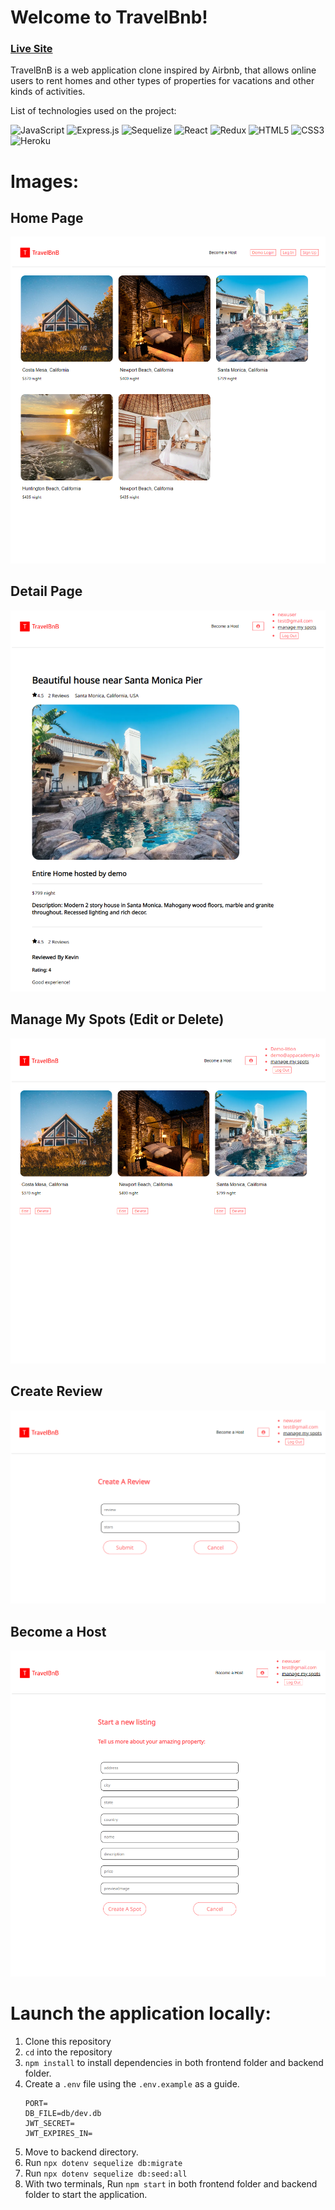 # Welcome to TravelBnb!

### [Live Site](https://travelbnb-kai.herokuapp.com/)
TravelBnB is a web application clone inspired by Airbnb, that allows online users to rent homes and other types of properties for vacations and other kinds of activities.


List of technologies used on the project:

![JavaScript](https://img.shields.io/badge/javascript-%23323330.svg?style=for-the-badge&logo=javascript&logoColor=%23F7DF1E)
![Express.js](https://img.shields.io/badge/express.js-%23404d59.svg?style=for-the-badge&logo=express&logoColor=%2361DAFB)
![Sequelize](https://img.shields.io/badge/Sequelize-52B0E7?style=for-the-badge&logo=Sequelize&logoColor=white)
![React](https://img.shields.io/badge/react-%2320232a.svg?style=for-the-badge&logo=react&logoColor=%2361DAFB)
![Redux](https://img.shields.io/badge/redux-%23593d88.svg?style=for-the-badge&logo=redux&logoColor=white)
![HTML5](https://img.shields.io/badge/html5-%23E34F26.svg?style=for-the-badge&logo=html5&logoColor=white)
![CSS3](https://img.shields.io/badge/css3-%231572B6.svg?style=for-the-badge&logo=css3&logoColor=white)
![Heroku](https://img.shields.io/badge/heroku-%23430098.svg?style=for-the-badge&logo=heroku&logoColor=white)



# Images:
## Home Page
<img src="./frontend/public/readmeimages/1_home_page.png"/>

## Detail Page
<img src="./frontend/public/readmeimages/2_spot_page.png"/>

## Manage My Spots (Edit or Delete)
<img src="./frontend/public/readmeimages/6_manage_my spot.png"/>

## Create Review
<img src='./frontend/public/readmeimages/5_create_review.png'/>

## Become a Host
<img src="./frontend/public/readmeimages/7_become_a_host.png"/>




# Launch the application locally:
1. Clone this repository
2. `cd` into the repository
3. `npm install` to install dependencies in both frontend folder and backend folder.
4. Create a `.env` file using the `.env.example` as a guide.
    ```
    PORT=
    DB_FILE=db/dev.db
    JWT_SECRET=
    JWT_EXPIRES_IN=
    ```
5. Move to backend directory.
6. Run `npx dotenv sequelize db:migrate`
7. Run `npx dotenv sequelize db:seed:all`
8. With two terminals, Run `npm start` in both frontend folder and backend folder to start the application.
